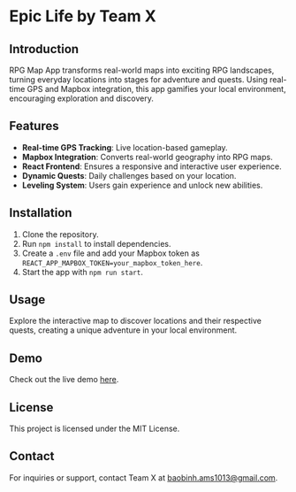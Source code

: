 # Epic Life by Team X

## Introduction

RPG Map App transforms real-world maps into exciting RPG landscapes, turning everyday locations into stages for adventure and quests. Using real-time GPS and Mapbox integration, this app gamifies your local environment, encouraging exploration and discovery.

## Features

- **Real-time GPS Tracking**: Live location-based gameplay.
- **Mapbox Integration**: Converts real-world geography into RPG maps.
- **React Frontend**: Ensures a responsive and interactive user experience.
- **Dynamic Quests**: Daily challenges based on your location.
- **Leveling System**: Users gain experience and unlock new abilities.

## Installation

1. Clone the repository.
2. Run `npm install` to install dependencies.
3. Create a `.env` file and add your Mapbox token as `REACT_APP_MAPBOX_TOKEN=your_mapbox_token_here`.
4. Start the app with `npm run start`.

## Usage

Explore the interactive map to discover locations and their respective quests, creating a unique adventure in your local environment.

## Demo

Check out the live demo [here](https://teamx-ar-adventure.ngrok.app/).

## License

This project is licensed under the MIT License.

## Contact

For inquiries or support, contact Team X at [baobinh.ams1013@gmail.com](mailto:baobinh.ams1013@gmail.com).
